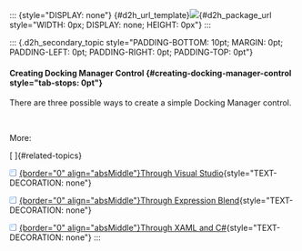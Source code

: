 ::: {style="DISPLAY: none"}
[](ms-xhelp:///?Id=d2h_url_template){#d2h_url_template}![](!package_url!){#d2h_package_url style="WIDTH: 0px; DISPLAY: none; HEIGHT: 0px"}
:::

::: {.d2h_secondary_topic style="PADDING-BOTTOM: 10pt; MARGIN: 0pt; PADDING-LEFT: 0pt; PADDING-RIGHT: 0pt; PADDING-TOP: 0pt"}
#### Creating Docking Manager Control {#creating-docking-manager-control style="tab-stops: 0pt"}

There are three possible ways to create a simple Docking Manager control.

 

More:

[ ]{#related-topics}

[![](button.gif){border="0" align="absMiddle"}Through Visual Studio](ms-xhelp:///?Id=fb74e348-a6a2-4319-86e9-b08c6173ab5e){style="TEXT-DECORATION: none"}

[![](button.gif){border="0" align="absMiddle"}Through Expression Blend](ms-xhelp:///?Id=516ef6ba-28e0-4041-a936-6853d64d6ee3){style="TEXT-DECORATION: none"}

[![](button.gif){border="0" align="absMiddle"}Through XAML and C#](ms-xhelp:///?Id=06d7c635-c926-40f5-8cd6-bb5ec842232c){style="TEXT-DECORATION: none"}
:::
